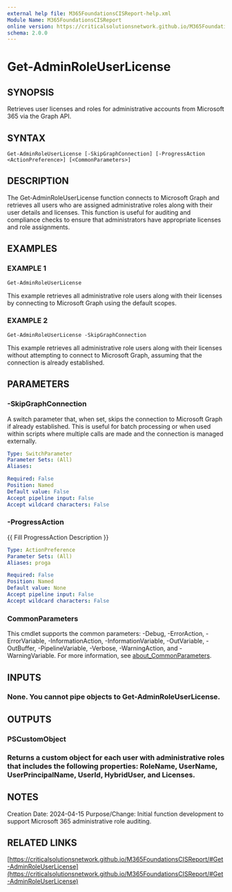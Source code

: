 ```yaml
---
external help file: M365FoundationsCISReport-help.xml
Module Name: M365FoundationsCISReport
online version: https://criticalsolutionsnetwork.github.io/M365FoundationsCISReport/#Get-AdminRoleUserLicense
schema: 2.0.0
---
```


# Get-AdminRoleUserLicense

## SYNOPSIS
Retrieves user licenses and roles for administrative accounts from Microsoft 365 via the Graph API.

## SYNTAX

```
Get-AdminRoleUserLicense [-SkipGraphConnection] [-ProgressAction <ActionPreference>] [<CommonParameters>]
```

## DESCRIPTION
The Get-AdminRoleUserLicense function connects to Microsoft Graph and retrieves all users who are assigned administrative roles along with their user details and licenses.
This function is useful for auditing and compliance checks to ensure that administrators have appropriate licenses and role assignments.

## EXAMPLES

### EXAMPLE 1
```
Get-AdminRoleUserLicense
```

This example retrieves all administrative role users along with their licenses by connecting to Microsoft Graph using the default scopes.

### EXAMPLE 2
```
Get-AdminRoleUserLicense -SkipGraphConnection
```

This example retrieves all administrative role users along with their licenses without attempting to connect to Microsoft Graph, assuming that the connection is already established.

## PARAMETERS

### -SkipGraphConnection
A switch parameter that, when set, skips the connection to Microsoft Graph if already established.
This is useful for batch processing or when used within scripts where multiple calls are made and the connection is managed externally.

```yaml
Type: SwitchParameter
Parameter Sets: (All)
Aliases:

Required: False
Position: Named
Default value: False
Accept pipeline input: False
Accept wildcard characters: False
```

### -ProgressAction
{{ Fill ProgressAction Description }}

```yaml
Type: ActionPreference
Parameter Sets: (All)
Aliases: proga

Required: False
Position: Named
Default value: None
Accept pipeline input: False
Accept wildcard characters: False
```

### CommonParameters
This cmdlet supports the common parameters: -Debug, -ErrorAction, -ErrorVariable, -InformationAction, -InformationVariable, -OutVariable, -OutBuffer, -PipelineVariable, -Verbose, -WarningAction, and -WarningVariable. For more information, see [about_CommonParameters](http://go.microsoft.com/fwlink/?LinkID=113216).

## INPUTS

### None. You cannot pipe objects to Get-AdminRoleUserLicense.
## OUTPUTS

### PSCustomObject
### Returns a custom object for each user with administrative roles that includes the following properties: RoleName, UserName, UserPrincipalName, UserId, HybridUser, and Licenses.
## NOTES
Creation Date:  2024-04-15
Purpose/Change: Initial function development to support Microsoft 365 administrative role auditing.

## RELATED LINKS

[https://criticalsolutionsnetwork.github.io/M365FoundationsCISReport/#Get-AdminRoleUserLicense](https://criticalsolutionsnetwork.github.io/M365FoundationsCISReport/#Get-AdminRoleUserLicense)

